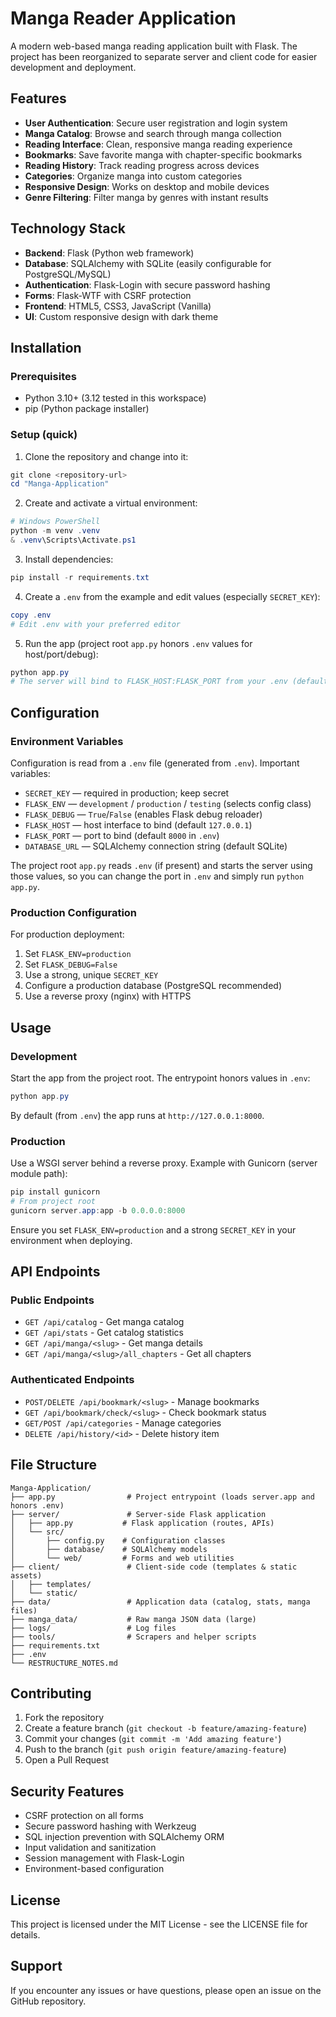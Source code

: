 # Manga Reader Application

A modern web-based manga reading application built with Flask. The project has been reorganized to separate server and client code for easier development and deployment.

## Features

- **User Authentication**: Secure user registration and login system
- **Manga Catalog**: Browse and search through manga collection
- **Reading Interface**: Clean, responsive manga reading experience
- **Bookmarks**: Save favorite manga with chapter-specific bookmarks
- **Reading History**: Track reading progress across devices
- **Categories**: Organize manga into custom categories
- **Responsive Design**: Works on desktop and mobile devices
- **Genre Filtering**: Filter manga by genres with instant results

## Technology Stack

- **Backend**: Flask (Python web framework)
- **Database**: SQLAlchemy with SQLite (easily configurable for PostgreSQL/MySQL)
- **Authentication**: Flask-Login with secure password hashing
- **Forms**: Flask-WTF with CSRF protection
- **Frontend**: HTML5, CSS3, JavaScript (Vanilla)
- **UI**: Custom responsive design with dark theme

## Installation

### Prerequisites

- Python 3.10+ (3.12 tested in this workspace)
- pip (Python package installer)

### Setup (quick)

1. Clone the repository and change into it:

```powershell
git clone <repository-url>
cd "Manga-Application"
```

2. Create and activate a virtual environment:

```powershell
# Windows PowerShell
python -m venv .venv
& .venv\Scripts\Activate.ps1
```

3. Install dependencies:

```powershell
pip install -r requirements.txt
```

4. Create a `.env` from the example and edit values (especially `SECRET_KEY`):

```powershell
copy .env
# Edit .env with your preferred editor
```

5. Run the app (project root `app.py` honors `.env` values for host/port/debug):

```powershell
python app.py
# The server will bind to FLASK_HOST:FLASK_PORT from your .env (default port 8000)
```

## Configuration

### Environment Variables

Configuration is read from a `.env` file (generated from `.env`). Important variables:

- `SECRET_KEY` — required in production; keep secret
- `FLASK_ENV` — `development` / `production` / `testing` (selects config class)
- `FLASK_DEBUG` — `True`/`False` (enables Flask debug reloader)
- `FLASK_HOST` — host interface to bind (default `127.0.0.1`)
- `FLASK_PORT` — port to bind (default `8000` in `.env`)
- `DATABASE_URL` — SQLAlchemy connection string (default SQLite)

The project root `app.py` reads `.env` (if present) and starts the server using those values, so you can change the port in `.env` and simply run `python app.py`.

### Production Configuration

For production deployment:

1. Set `FLASK_ENV=production`
2. Set `FLASK_DEBUG=False`
3. Use a strong, unique `SECRET_KEY`
4. Configure a production database (PostgreSQL recommended)
5. Use a reverse proxy (nginx) with HTTPS

## Usage

### Development

Start the app from the project root. The entrypoint honors values in `.env`:

```powershell
python app.py
```

By default (from `.env`) the app runs at `http://127.0.0.1:8000`.

### Production

Use a WSGI server behind a reverse proxy. Example with Gunicorn (server module path):

```powershell
pip install gunicorn
# From project root
gunicorn server.app:app -b 0.0.0.0:8000
```

Ensure you set `FLASK_ENV=production` and a strong `SECRET_KEY` in your environment when deploying.

## API Endpoints

### Public Endpoints
- `GET /api/catalog` - Get manga catalog
- `GET /api/stats` - Get catalog statistics
- `GET /api/manga/<slug>` - Get manga details
- `GET /api/manga/<slug>/all_chapters` - Get all chapters

### Authenticated Endpoints
- `POST/DELETE /api/bookmark/<slug>` - Manage bookmarks
- `GET /api/bookmark/check/<slug>` - Check bookmark status
- `GET/POST /api/categories` - Manage categories
- `DELETE /api/history/<id>` - Delete history item

## File Structure

```
Manga-Application/
├── app.py                # Project entrypoint (loads server.app and honors .env)
├── server/               # Server-side Flask application
│   ├── app.py           # Flask application (routes, APIs)
│   └── src/
│       ├── config.py    # Configuration classes
│       ├── database/    # SQLAlchemy models
│       └── web/         # Forms and web utilities
├── client/               # Client-side code (templates & static assets)
│   ├── templates/
│   └── static/
├── data/                 # Application data (catalog, stats, manga files)
├── manga_data/           # Raw manga JSON data (large)
├── logs/                 # Log files
├── tools/                # Scrapers and helper scripts
├── requirements.txt
├── .env
└── RESTRUCTURE_NOTES.md
```

## Contributing

1. Fork the repository
2. Create a feature branch (`git checkout -b feature/amazing-feature`)
3. Commit your changes (`git commit -m 'Add amazing feature'`)
4. Push to the branch (`git push origin feature/amazing-feature`)
5. Open a Pull Request

## Security Features

- CSRF protection on all forms
- Secure password hashing with Werkzeug
- SQL injection prevention with SQLAlchemy ORM
- Input validation and sanitization
- Session management with Flask-Login
- Environment-based configuration

## License

This project is licensed under the MIT License - see the LICENSE file for details.

## Support

If you encounter any issues or have questions, please open an issue on the GitHub repository.
